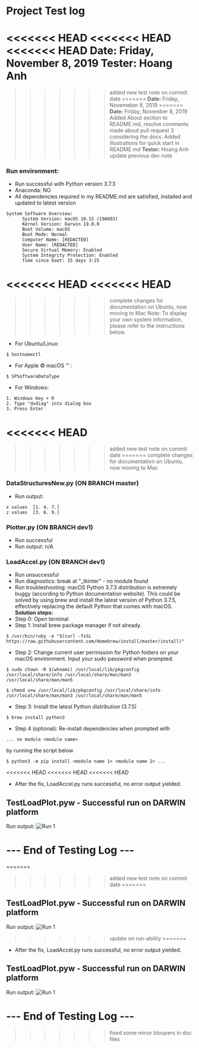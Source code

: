 # Project Test log
<<<<<<< HEAD
<<<<<<< HEAD
<<<<<<< HEAD
**Date:** Friday, November 8, 2019
**Tester:** Hoang Anh
=======
>>>>>>> added new test note on commit date
=======
**Date:** Friday, Novemeber 8, 2019
=======
**Date:** Friday, November 8, 2019
>>>>>>> Added About section to README.md, resolve comments made about pull request 3 considering the docs. Added illustrations for quick start in README.md
**Tester:** Hoang Anh
>>>>>>> update previous dev note

### Run environment:
- Run successful with Python version 3.7.3
- Anaconda: NO
- All dependencies required in my README.md are satisfied, installed and updated to latest version
```
System Software Overview:
      System Version: macOS 10.15 (19A603)
      Kernel Version: Darwin 19.0.0
      Boot Volume: macOS
      Boot Mode: Normal
      Computer Name: [REDACTED]
      User Name: [REDACTED]
      Secure Virtual Memory: Enabled
      System Integrity Protection: Enabled
      Time since boot: 15 days 3:25
```
<<<<<<< HEAD
<<<<<<< HEAD
=======
>>>>>>> complete changes for documentation on Ubuntu, now moving to Mac
Note: To display your own system information, please refer to the instructions below.

- For Ubuntu/Linux:
```
$ hostnamectl
```

- For Apple &copy; macOS &trade; :
```
$ SPSoftwareDataType
```

- For Windows:
```
1. Windows Key + R
2. Type "dxdiag" into dialog box
3. Press Enter  
```
<<<<<<< HEAD
=======
>>>>>>> added new test note on commit date
=======
>>>>>>> complete changes for documentation on Ubuntu, now moving to Mac

### DataStructuresNew.py (ON BRANCH master)
- Run output:
```
x values  [1. 4. 7.]
z values  [3. 6. 9.]
```
### Plotter.py (ON BRANCH dev1)
- Run successful
- Run output: n/A

### LoadAccel.py (ON BRANCH dev1)
- Run unsuccessful
- Run diagnostics: break at "_tkinter" - no module found
- Run troubleshooting: macOS Python 3.7.3 distribution is extremely buggy (according to Python documentation website). This could be solved by using brew and install the latest version of Python 3.7.5, effectively replacing the default Python that comes with macOS.
**Solution steps:**
- Step 0: Open terminal
- Step 1: Install brew package manager if not already.
```
$ /usr/bin/ruby -e "$(curl -fsSL https://raw.githubusercontent.com/Homebrew/install/master/install)"
```
- Step 2: Change current user permission for Python folders on your macOS environment. Input your sudo password when prompted.
```
$ sudo chown -R $(whoami) /usr/local/lib/pkgconfig /usr/local/share/info /usr/local/share/man/man3 /usr/local/share/man/man5
```
```
$ chmod u+w /usr/local/lib/pkgconfig /usr/local/share/info /usr/local/share/man/man3 /usr/local/share/man/man5
```
- Step 3: Install the latest Python distribution (3.7.5)
```
$ brew install python3
```
- Step 4 (optional): Re-install dependencies when prompted with 
```
... no module <module name>
```
by running the script below
```
$ python3 -m pip install <module name 1> <module name 2> ...
```
<<<<<<< HEAD
<<<<<<< HEAD
<<<<<<< HEAD
- After the fix, LoadAccel.py runs successful, no error output yielded.
## TestLoadPlot.pyw - Successful run on DARWIN platform
Run output:
![Run 1](img/run_1.png)

# --- End of Testing Log --- 
=======
>>>>>>> added new test note on commit date
=======
## TestLoadPlot.pyw - Successful run on DARWIN platform
Run output:
![Run 1](img/run_1.png)
>>>>>>> update on run-ability
=======
- After the fix, LoadAccel.py runs successful, no error output yielded.
## TestLoadPlot.pyw - Successful run on DARWIN platform
Run output:
![Run 1](img/run_1.png)

# --- End of Testing Log --- 
>>>>>>> fixed some minor bloopers in doc files
